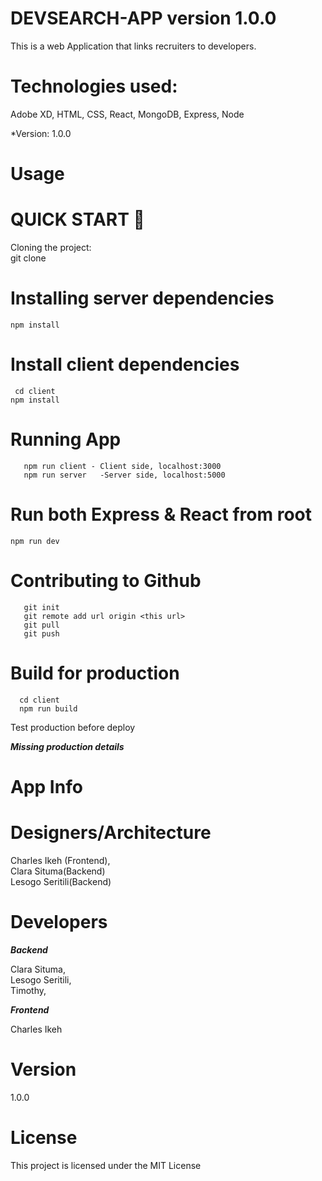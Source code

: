 # DEVSEARCH-APP version 1.0.0
This is a web Application that links recruiters to developers.

# Technologies used: 

Adobe XD, HTML, CSS, React, MongoDB, Express, Node

*Version: 1.0.0

# Usage
# QUICK START 🚀
 Cloning the project:<br>
      git clone <this url>
  
# Installing server dependencies
    npm install
# Install client dependencies

     cd client
    npm install
 # Running App
       npm run client - Client side, localhost:3000
       npm run server   -Server side, localhost:5000

# Run both Express & React from root
    npm run dev
# Contributing to Github
       git init
       git remote add url origin <this url>
       git pull
       git push
# Build for production
      cd client
      npm run build
Test production before deploy
 
 
 ***Missing production details***

# App Info

# Designers/Architecture
Charles Ikeh (Frontend),<br>
Clara Situma(Backend)<br>
Lesogo Seritili(Backend)<br>

# Developers
***Backend***

Clara Situma,<br>
Lesogo Seritili,<br>
Timothy,<br>

***Frontend***

Charles Ikeh<br>

# Version
1.0.0

# License
This project is licensed under the MIT License
